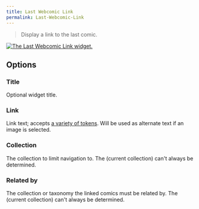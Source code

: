 ```yaml
---
title: Last Webcomic Link
permalink: Last-Webcomic-Link
---
```


> Display a link to the last comic.

[![The Last Webcomic Link widget.](srv/Last-Webcomic-Link.png)](srv/Last-Webcomic-Link.png)

## Options

### Title
Optional widget title.

### Link
Link text; accepts
[a variety of tokens](get_webcomic_link_tokens). Will be used as alternate
text if an image is selected.

### Collection
The collection to limit navigation to. The (current
collection) can't always be determined.

### Related by
The collection or taxonomy the linked comics must be
related by. The (current collection) can't always be determined.
